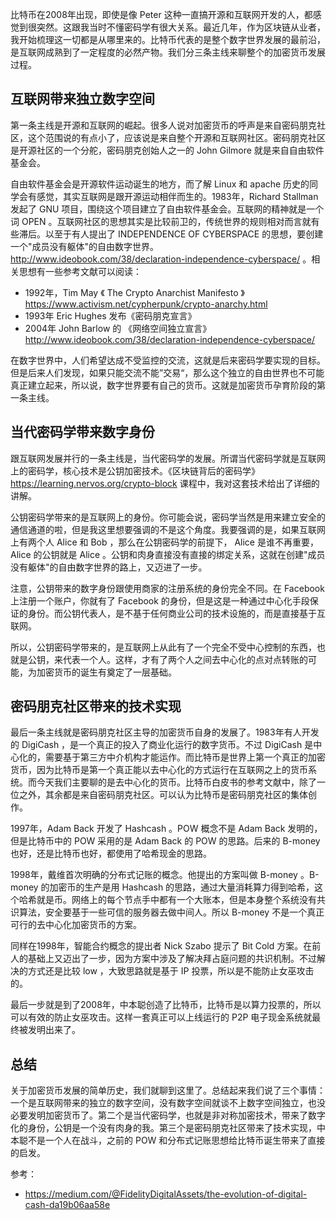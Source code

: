 比特币在2008年出现，即使是像 Peter 这种一直搞开源和互联网开发的人，都感觉到很突然。这跟我当时不懂密码学有很大关系。最近几年，作为区块链从业者，我开始梳理这一切都是从哪里来的。比特币代表的是整个数字世界发展的最前沿，是互联网成熟到了一定程度的必然产物。我们分三条主线来聊整个的加密货币发展过程。

## 互联网带来独立数字空间

第一条主线是开源和互联网的崛起。很多人说对加密货币的呼声是来自密码朋克社区，这个范围说的有点小了，应该说是来自整个开源和互联网社区。密码朋克社区是开源社区的一个分舵，密码朋克创始人之一的 John Gilmore 就是来自自由软件基金会。

自由软件基金会是开源软件运动诞生的地方，而了解 Linux 和 apache 历史的同学会有感觉，其实互联网是跟开源运动相伴而生的。1983年，Richard Stallman 发起了 GNU 项目，围绕这个项目建立了自由软件基金会。互联网的精神就是一个词 OPEN 。互联网社区的思想其实是比较前卫的，传统世界的规则相对而言就有些滞后。以至于有人提出了 INDEPENDENCE OF CYBERSPACE 的思想，要创建一个"成员没有躯体"的自由数字世界。 http://www.ideobook.com/38/declaration-independence-cyberspace/ 。相关思想有一些参考文献可以阅读：

- 1992年，Tim May 《 The Crypto Anarchist Manifesto
 》 https://www.activism.net/cypherpunk/crypto-anarchy.html
- 1993年 Eric Hughes 发布《密码朋克宣言》
- 2004年 John Barlow 的 《网络空间独立宣言》http://www.ideobook.com/38/declaration-independence-cyberspace/

在数字世界中，人们希望达成不受监控的交流，这就是后来密码学要实现的目标。但是后来人们发现，如果只能交流不能”交易“，那么这个独立的自由世界也不可能真正建立起来，所以说，数字世界要有自己的货币。这就是加密货币孕育阶段的第一条主线。

## 当代密码学带来数字身份

跟互联网发展并行的一条主线是，当代密码学的发展。所谓当代密码学就是互联网上的密码学，核心技术是公钥加密技术。《区块链背后的密码学》https://learning.nervos.org/crypto-block 课程中，我对这套技术给出了详细的讲解。

公钥密码学带来的是互联网上的身份。你可能会说，密码学当然是用来建立安全的通信通道的啦，但是我这里想要强调的不是这个角度。我要强调的是，如果互联网上有两个人 Alice 和 Bob ，那么在公钥密码学的前提下， Alice 是谁不再重要，Alice 的公钥就是 Alice 。公钥和肉身直接没有直接的绑定关系，这就在创建"成员没有躯体"的自由数字世界的路上，又迈进了一步。

注意，公钥带来的数字身份跟使用商家的注册系统的身份完全不同。在 Facebook 上注册一个账户，你就有了 Facebook 的身份，但是这是一种通过中心化手段保证的身份。而公钥代表人，是不基于任何商业公司的技术设施的，而是直接基于互联网。

所以，公钥密码学带来的，是互联网上从此有了一个完全不受中心控制的东西，也就是公钥，来代表一个人。这样，才有了两个人之间去中心化的点对点转账的可能，为加密货币的诞生有奠定了一层基础。

## 密码朋克社区带来的技术实现

最后一条主线就是密码朋克社区主导的加密货币自身的发展了。1983年有人开发的 DigiCash ，是一个真正的投入了商业化运行的数字货币。不过 DigiCash 是中心化的，需要基于第三方中介机构才能运作。而比特币是世界上第一个真正的加密货币，因为比特币是第一个真正能以去中心化的方式运行在互联网之上的货币系统。而今天我们主要聊的是去中心化的货币。比特币白皮书的参考文献中，除了一位之外，其余都是来自密码朋克社区。可以认为比特币是密码朋克社区的集体创作。

1997年，Adam Back 开发了 Hashcash 。POW 概念不是 Adam Back 发明的，但是比特币中的 POW 采用的是 Adam Back 的 POW 的思路。后来的 B-money 也好，还是比特币也好，都使用了哈希现金的思路。

1998年，戴维首次明确的分布式记账的概念。他提出的方案叫做 B-money 。B-money 的加密币的生产是用 Hashcash 的思路，通过大量消耗算力得到哈希，这个哈希就是币。网络上的每个节点手中都有一个大账本，但是本身整个系统没有共识算法，安全要基于一些可信的服务器去做中间人。所以 B-money 不是一个真正可行的去中心化加密货币的方案。

同样在1998年，智能合约概念的提出者 Nick Szabo 提示了 Bit Cold 方案。在前人的基础上又迈出了一步，因为方案中涉及了解决拜占庭问题的共识机制。不过解决的方式还是比较 low ，大致思路就是基于 IP 投票，所以是不能防止女巫攻击的。

最后一步就是到了2008年，中本聪创造了比特币，比特币是以算力投票的，所以可以有效的防止女巫攻击。这样一套真正可以上线运行的 P2P 电子现金系统就最终被发明出来了。

## 总结

关于加密货币发展的简单历史，我们就聊到这里了。总结起来我们说了三个事情：一个是互联网带来的独立的数字空间，没有数字空间就谈不上数字空间独立，也没必要发明加密货币了。第二个是当代密码学，也就是非对称加密技术，带来了数字化的身份，公钥是一个没有肉身的我。第三个是密码朋克社区带来了技术实现，中本聪不是一个人在战斗，之前的 POW 和分布式记账思想给比特币诞生带来了直接的启发。

参考：

- https://medium.com/@FidelityDigitalAssets/the-evolution-of-digital-cash-da19b06aa58e
